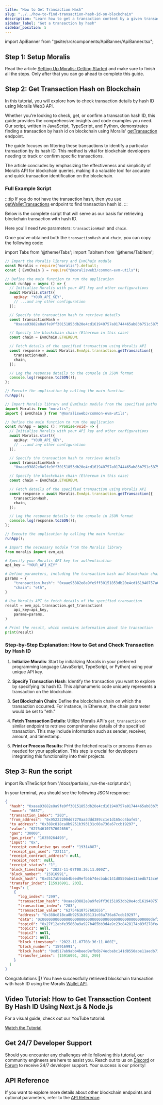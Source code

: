 ```yaml
---
title: "How to Get Transaction Hash"
slug: "../../how-to-find-transaction-hash-id-on-blockchain"
description: "Learn how to get a transaction content by a given transaction hash using Moralis API."
sidebar_label: "Get a transaction by hash"
sidebar_position: 5
---
```


import ApiBanner from "@site/src/components/ApiBanner/ApiBanner.tsx";

<ApiBanner />

## Step 1: Setup Moralis

Read the article [Setting Up Moralis: Getting Started](/web3-data-api/evm/get-your-api-key) and make sure to finish all the steps. Only after that you can go ahead to complete this guide.

## Step 2: Get Transaction Hash on Blockchain

In this tutorial, you will explore how to check transaction details by hash ID using Moralis Web3 API.

Whether you're looking to check, get, or confirm a transaction hash ID, this guide provides the comprehensive insights and code examples you need. Our script, written in JavaScript, TypeScript, and Python, demonstrates finding a transaction by hash id on blockchain using Moralis' [getTransaction](/web3-data-api/evm/reference/get-transaction) endpoint.

The guide focuses on filtering these transactions to identify a particular transaction by its hash ID. This method is vital for blockchain developers needing to track or confirm specific transactions.

The article concludes by emphasizing the effectiveness and simplicity of Moralis API for blockchain queries, making it a valuable tool for accurate and quick transaction identification on the blockchain.

### Full Example Script

:::tip
If you do not have the transaction hash, then you use [getWalletTransactions](/web3-data-api/evm/how-to-get-all-transactions-of-an-address) endpoint to find transaction hash id.
:::

Below is the complete script that will serve as our basis for retrieving blockchain transaction with hash ID.

Here you'll need two parameters: `transactionHash` and `chain`.

Once you've obtained both the `transactionHash` and `chain`, you can copy the following code:

import Tabs from '@theme/Tabs';
import TabItem from '@theme/TabItem';

<Tabs groupId="programming-language">
  <TabItem value="javascript" label="index.js (JavaScript)" default>

```javascript index.js
// Import the Moralis library and EvmChain module
const Moralis = require("moralis").default;
const { EvmChain } = require("@moralisweb3/common-evm-utils");

// Define the main function to run the application
const runApp = async () => {
  // Initialize Moralis with your API key and other configurations
  await Moralis.start({
    apiKey: "YOUR_API_KEY",
    // ...and any other configuration
  });

  // Specify the transaction hash to retrieve details
  const transactionHash =
    "0xaae93882e8a9fe9ff30151853db20e4cd161940757a01744465ab83b751c5875";

  // Specify the blockchain chain (Ethereum in this case)
  const chain = EvmChain.ETHEREUM;

  // Fetch details of the specified transaction using Moralis API
  const response = await Moralis.EvmApi.transaction.getTransaction({
    transactionHash,
    chain,
  });

  // Log the response details to the console in JSON format
  console.log(response.toJSON());
};

// Execute the application by calling the main function
runApp();
```

</TabItem>
<TabItem value="typescript" label="index.ts (TypeScript)">

```typescript index.ts
// Import Moralis library and EvmChain module from the specified paths
import Moralis from "moralis";
import { EvmChain } from "@moralisweb3/common-evm-utils";

// Define the main function to run the application
const runApp = async (): Promise<void> => {
  // Initialize Moralis with your API key and other configurations
  await Moralis.start({
    apiKey: "YOUR_API_KEY",
    // ...and any other configuration
  });

  // Specify the transaction hash to retrieve details
  const transactionHash =
    "0xaae93882e8a9fe9ff30151853db20e4cd161940757a01744465ab83b751c5875";

  // Specify the blockchain chain (Ethereum in this case)
  const chain = EvmChain.ETHEREUM;

  // Fetch details of the specified transaction using Moralis API
  const response = await Moralis.EvmApi.transaction.getTransaction({
    transactionHash,
    chain,
  });

  // Log the response details to the console in JSON format
  console.log(response.toJSON());
};

// Execute the application by calling the main function
runApp();
```

</TabItem>
<TabItem value="python" label="index.py (Python)">

```python index.py
# Import the necessary module from the Moralis library
from moralis import evm_api

# Specify your Moralis API key for authentication
api_key = "YOUR_API_KEY"

# Define parameters, including the transaction hash and blockchain chain (Ethereum in this case)
params = {
    "transaction_hash": "0xaae93882e8a9fe9ff30151853db20e4cd161940757a01744465ab83b751c5875",
    "chain": "eth",
}

# Use Moralis API to fetch details of the specified transaction
result = evm_api.transaction.get_transaction(
    api_key=api_key,
    params=params,
)

# Print the result, which contains information about the transaction
print(result)
```

</TabItem>
</Tabs>

### Step-by-Step Explanation: How to Get and Check Transaction by Hash ID

1. **Initialize Moralis**: Start by initializing Moralis in your preferred programming language (JavaScript, TypeScript, or Python) using your unique API key.

2. **Specify Transaction Hash**: Identify the transaction you want to explore by specifying its hash ID. This alphanumeric code uniquely represents a transaction on the blockchain.

3. **Set Blockchain Chain**: Define the blockchain chain on which the transaction occurred. For instance, in Ethereum, the chain parameter would be set to "eth."

4. **Fetch Transaction Details**: Utilize Moralis API's `get_transaction` or similar endpoint to retrieve comprehensive details of the specified transaction. This may include information such as sender, receiver, amount, and timestamp.

5. **Print or Process Results**: Print the fetched results or process them as needed for your application. This step is crucial for developers integrating this functionality into their projects.

## Step 3: Run the script

import RunTheScript from '/docs/partials/\_run-the-script.mdx';

<RunTheScript />

In your terminal, you should see the following JSON response:

```json
{
  "hash": "0xaae93882e8a9fe9ff30151853db20e4cd161940757a01744465ab83b751c5875",
  "nonce": "6637",
  "transaction_index": "203",
  "from_address": "0x95222290dd7278aa3ddd389cc1e1d165cc4bafe5",
  "to_address": "0x388c818ca8b9251b393131c08a736a67ccb19297",
  "value": "62754610757602656",
  "gas": "30000",
  "gas_price": "10350264493",
  "input": "0x",
  "receipt_cumulative_gas_used": "19314887",
  "receipt_gas_used": "22111",
  "receipt_contract_address": null,
  "receipt_root": null,
  "receipt_status": "1",
  "block_timestamp": "2022-11-07T08:36:11.000Z",
  "block_number": "15916991",
  "block_hash": "0xd517ab9abb4beed9efb6b74ecbabc141d8550abe11aedb715ce9d133dcb32c9b",
  "transfer_index": [15916991, 203],
  "logs": [
    {
      "log_index": "299",
      "transaction_hash": "0xaae93882e8a9fe9ff30151853db20e4cd161940757a01744465ab83b751c5875",
      "transaction_index": "203",
      "transaction_value": "62754610757602656",
      "address": "0x388c818ca8b9251b393131c08a736a67ccb19297",
      "data": "0x00000000000000000000000000000000000000000000000000def2fc6a398d60",
      "topic0": "0x27f12abfe35860a9a927b465bb3d4a9c23c8428174b83f278fe45ed7b4da2662",
      "topic1": null,
      "topic2": null,
      "topic3": null,
      "block_timestamp": "2022-11-07T08:36:11.000Z",
      "block_number": "15916991",
      "block_hash": "0xd517ab9abb4beed9efb6b74ecbabc141d8550abe11aedb715ce9d133dcb32c9b",
      "transfer_index": [15916991, 203, 299]
    }
  ]
}
```

Congratulations 🥳! You have successfully retrieved blockchain transaction with hash ID using the Moralis [Wallet API](https://moralis.io/api/wallet/).

## Video Tutorial: How to Get Transaction Content By Hash ID Using Next.js & Node.js

For a visual guide, check out our YouTube tutorial:

[Watch the Tutorial](https://www.youtube.com/watch?v=AbGDqxtL6XM)

## Get 24/7 Developer Support

Should you encounter any challenges while following this tutorial, our community engineers are here to assist you. Reach out to us on [Discord](https://moralis.io/discord) or [Forum](https://forum.moralis.io) to receive 24/7 developer support. Your success is our priority!

## API Reference

If you want to explore more details about other blockchain endpoints and optional parameters, refer to the [API Reference](/web3-data-api/evm/reference#blockchain-api).
